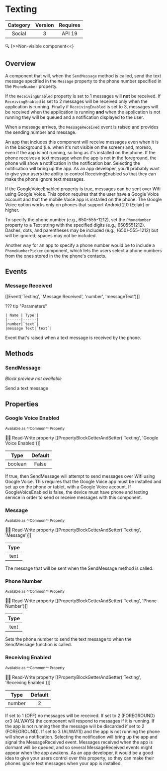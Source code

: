 # Texting

| Category | Version | Requires |
|:--------:|:-------:|:--------:|
|Social|3|API 19 | Android 4.4 - 4.4.4 KitKat|

:mag: {>>Non-visible component<<}

## Overview

A component that will, when the `` SendMessage `` method is called, send the text message specified in the `` Message `` property to the phone number specified in the `` PhoneNumber `` property.

 

If the `` ReceivingEnabled `` property is set to 1 messages will __not__ be received. If `` ReceivingEnabled `` is set to 2 messages will be received only when the application is running. Finally if `` ReceivingEnabled `` is set to 3, messages will be received when the application is running __and__ when the application is not running they will be queued and a notification displayed to the user.

 

When a message arrives, the `` MessageReceived `` event is raised and provides the sending number and message.

 

 An app that includes this component will receive messages even when it is in the background (i.e. when it's not visible on the screen) and, moreso, even if the app is not running, so long as it's installed on the phone. If the phone receives a text message when the app is not in the foreground, the phone will show a notification in the notification bar. Selecting the notification will bring up the app. As an app developer, you'll probably want to give your users the ability to control ReceivingEnabled so that they can make the phone ignore text messages.

 

If the GoogleVoiceEnabled property is true, messages can be sent over Wifi using Google Voice. This option requires that the user have a Google Voice account and that the mobile Voice app is installed on the phone. The Google Voice option works only on phones that support Android 2.0 (Eclair) or higher.

 

To specify the phone number (e.g., 650-555-1212), set the `` PhoneNumber `` property to a Text string with the specified digits (e.g., 6505551212). Dashes, dots, and parentheses may be included (e.g., (650)-555-1212) but will be ignored; spaces may not be included.

 

Another way for an app to specify a phone number would be to include a `` PhoneNumberPicker `` component, which lets the users select a phone numbers from the ones stored in the the phone's contacts.

## Events

### Message Received

[[Event('Texting', 'Message Received', 'number', 'messageText')]]

??? tip "Parameters"

    | Name | Type |
    |------|------|
    |number|`text`|
    |message Text|`text`|


Event that's raised when a text message is received by the phone.

## Methods

### SendMessage

_Block preview not available_

Send a text message

## Properties

### Google Voice Enabled

<small>Available as ^^Common^^ Property</small>

:eyes::pencil: Read-Write property
[[PropertyBlockGetterAndSetter('Texting', 'Google Voice Enabled')]]

| Type | Default |
|:----:|:-------:|
|boolean|False|

If true, then SendMessage will attempt to send messages over Wifi using Google Voice. This requires that the Google Voice app must be installed and set up on the phone or tablet, with a Google Voice account. If GoogleVoiceEnabled is false, the device must have phone and texting service in order to send or receive messages with this component.

### Message

<small>Available as ^^Common^^ Property</small>

:eyes::pencil: Read-Write property
[[PropertyBlockGetterAndSetter('Texting', 'Message')]]

| Type |
|:----:|
|text|

The message that will be sent when the SendMessage method is called.

### Phone Number

<small>Available as ^^Common^^ Property</small>

:eyes::pencil: Read-Write property
[[PropertyBlockGetterAndSetter('Texting', 'Phone Number')]]

| Type |
|:----:|
|text|

Sets the phone number to send the text message to when the SendMessage function is called.

### Receiving Enabled

<small>Available as ^^Common^^ Property</small>

:eyes::pencil: Read-Write property
[[PropertyBlockGetterAndSetter('Texting', 'Receiving Enabled')]]

| Type | Default |
|:----:|:-------:|
|number|2|

If set to 1 (OFF) no messages will be received. If set to 2 (FOREGROUND) or3 (ALWAYS) the component will respond to messages if it is running. If the app is not running then the message will be discarded if set to 2 (FOREGROUND). If set to 3 (ALWAYS) and the app is not running the phone will show a notification. Selecting the notification will bring up the app and signal the MessageReceived event. Messages received when the app is dormant will be queued, and so several MessageReceived events might appear when the app awakens. As an app developer, it would be a good idea to give your users control over this property, so they can make their phones ignore text messages when your app is installed.